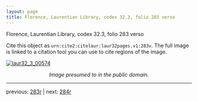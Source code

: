 ```yaml
---
layout: page
title: Florence, Laurentian Library, codex 32.3, folio 283 verso
---
```


Florence, Laurentian Library, codex 32.3, folio 283 verso

Cite this object as `urn:cite2:citelaur:laur32pages.v1:283v`.  The full image is linked to a citation tool you can use to cite regions of the image.

[![laur32_3_00574](http://www.homermultitext.org/iipsrv?IIIF=/project/homer/pyramidal/deepzoom/citelaur/laur32imgs/v1/laur32_3_00574.tif/full/800,/0/default.jpg)](http://www.homermultitext.org/ict2/?urn=urn:cite2:citelaur:laur32imgs.v1:laur32_3_00574) 

<p style="text-align: center; font-style: italic;">Image presumed to in the public domain.</p>

---

previous: [283r](../283r/) | next: [284r](../284r/)
